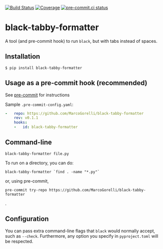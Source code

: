 [![Build Status](https://github.com/MarcoGorelli/black-tabby-formatter/workflows/tox/badge.svg)](https://github.com/MarcoGorelli/black-tabby-formatter/actions?workflow=tox)
[![Coverage](https://codecov.io/gh/MarcoGorelli/black-tabby-formatter/branch/main/graph/badge.svg)](https://codecov.io/gh/MarcoGorelli/black-tabby-formatter)
[![pre-commit.ci status](https://results.pre-commit.ci/badge/github/MarcoGorelli/black-tabby-formatter/main.svg)](https://results.pre-commit.ci/latest/github/MarcoGorelli/black-tabby-formatter/main)

black-tabby-formatter
=====================

A tool (and pre-commit hook) to run `black`, but with tabs instead of spaces.

## Installation

```console
$ pip install black-tabby-formatter
```

## Usage as a pre-commit hook (recommended)

See [pre-commit](https://github.com/pre-commit/pre-commit) for instructions

Sample `.pre-commit-config.yaml`:

```yaml
-   repo: https://github.com/MarcoGorelli/black-tabby-formatter
    rev: v0.1.1
    hooks:
    -   id: black-tabby-formatter
```

## Command-line

```console
black-tabby-formatter file.py
```

To run on a directory, you can do:

```console
black-tabby-formatter `find . -name "*.py"`
```

or, using pre-commit,

```console
pre-commit try-repo https://github.com/MarcoGorelli/black-tabby-formatter
```

.

## Configuration

You can pass extra command-line flags that `black` would normally accept, such as `--check`. Furthermore, any option you specify
in `pyproject.toml` will be respected.
